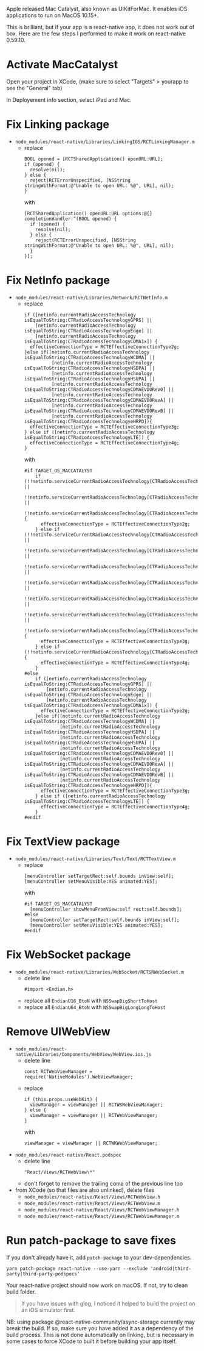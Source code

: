 Apple released Mac Catalyst, also known as UIKitForMac. It enables iOS applications to run on MacOS 10.15+.

This is brilliant, but if your app is a react-native app, it does not work out of box. Here are the few steps I performed to make it work on react-native 0.59.10.

# Activate MacCatalyst

Open your project in XCode, (make sure to select "Targets" > yourapp to see the "General" tab)

In Deployement info section, select iPad and Mac.

# Fix Linking package

- `node_modules/react-native/Libraries/LinkingIOS/RCTLinkingManager.m`
  - replace
    ```
    BOOL opened = [RCTSharedApplication() openURL:URL];
    if (opened) {
      resolve(nil);
    } else {
      reject(RCTErrorUnspecified, [NSString stringWithFormat:@"Unable to open URL: %@", URL], nil);
    }
    ```
    with
    ```
    [RCTSharedApplication() openURL:URL options:@{} completionHandler:^(BOOL opened) {
      if (opened) {
        resolve(nil);
      } else {
        reject(RCTErrorUnspecified, [NSString stringWithFormat:@"Unable to open URL: %@", URL], nil);
      }
    }];
    ```

# Fix NetInfo package

- `node_modules/react-native/Libraries/Network/RCTNetInfo.m`
  - replace
    ```
    if ([netinfo.currentRadioAccessTechnology isEqualToString:CTRadioAccessTechnologyGPRS] ||
        [netinfo.currentRadioAccessTechnology isEqualToString:CTRadioAccessTechnologyEdge] ||
        [netinfo.currentRadioAccessTechnology isEqualToString:CTRadioAccessTechnologyCDMA1x]) {
      effectiveConnectionType = RCTEffectiveConnectionType2g;
    }else if([netinfo.currentRadioAccessTechnology isEqualToString:CTRadioAccessTechnologyWCDMA] ||
              [netinfo.currentRadioAccessTechnology isEqualToString:CTRadioAccessTechnologyHSDPA] ||
              [netinfo.currentRadioAccessTechnology isEqualToString:CTRadioAccessTechnologyHSUPA] ||
              [netinfo.currentRadioAccessTechnology isEqualToString:CTRadioAccessTechnologyCDMAEVDORev0] ||
              [netinfo.currentRadioAccessTechnology isEqualToString:CTRadioAccessTechnologyCDMAEVDORevA] ||
              [netinfo.currentRadioAccessTechnology isEqualToString:CTRadioAccessTechnologyCDMAEVDORevB] ||
              [netinfo.currentRadioAccessTechnology isEqualToString:CTRadioAccessTechnologyeHRPD]){
      effectiveConnectionType = RCTEffectiveConnectionType3g;
    } else if ([netinfo.currentRadioAccessTechnology isEqualToString:CTRadioAccessTechnologyLTE]) {
      effectiveConnectionType = RCTEffectiveConnectionType4g;
    }
    ```
    with
    ```
    #if TARGET_OS_MACCATALYST
        if (!!netinfo.serviceCurrentRadioAccessTechnology[CTRadioAccessTechnologyGPRS] ||
            !!netinfo.serviceCurrentRadioAccessTechnology[CTRadioAccessTechnologyEdge] ||
            !!netinfo.serviceCurrentRadioAccessTechnology[CTRadioAccessTechnologyCDMA1x]) {
          effectiveConnectionType = RCTEffectiveConnectionType2g;
        } else if (!!netinfo.serviceCurrentRadioAccessTechnology[CTRadioAccessTechnologyWCDMA] ||
                   !!netinfo.serviceCurrentRadioAccessTechnology[CTRadioAccessTechnologyHSDPA] ||
                   !!netinfo.serviceCurrentRadioAccessTechnology[CTRadioAccessTechnologyHSUPA] ||
                   !!netinfo.serviceCurrentRadioAccessTechnology[CTRadioAccessTechnologyCDMAEVDORev0] ||
                   !!netinfo.serviceCurrentRadioAccessTechnology[CTRadioAccessTechnologyCDMAEVDORevA] ||
                   !!netinfo.serviceCurrentRadioAccessTechnology[CTRadioAccessTechnologyCDMAEVDORevB] ||
                   !!netinfo.serviceCurrentRadioAccessTechnology[CTRadioAccessTechnologyeHRPD]) {
          effectiveConnectionType = RCTEffectiveConnectionType3g;
        } else if (!!netinfo.serviceCurrentRadioAccessTechnology[CTRadioAccessTechnologyLTE]) {
          effectiveConnectionType = RCTEffectiveConnectionType4g;
        }
    #else
        if ([netinfo.currentRadioAccessTechnology isEqualToString:CTRadioAccessTechnologyGPRS] ||
            [netinfo.currentRadioAccessTechnology isEqualToString:CTRadioAccessTechnologyEdge] ||
            [netinfo.currentRadioAccessTechnology isEqualToString:CTRadioAccessTechnologyCDMA1x]) {
          effectiveConnectionType = RCTEffectiveConnectionType2g;
        }else if([netinfo.currentRadioAccessTechnology isEqualToString:CTRadioAccessTechnologyWCDMA] ||
                 [netinfo.currentRadioAccessTechnology isEqualToString:CTRadioAccessTechnologyHSDPA] ||
                 [netinfo.currentRadioAccessTechnology isEqualToString:CTRadioAccessTechnologyHSUPA] ||
                 [netinfo.currentRadioAccessTechnology isEqualToString:CTRadioAccessTechnologyCDMAEVDORev0] ||
                 [netinfo.currentRadioAccessTechnology isEqualToString:CTRadioAccessTechnologyCDMAEVDORevA] ||
                 [netinfo.currentRadioAccessTechnology isEqualToString:CTRadioAccessTechnologyCDMAEVDORevB] ||
                 [netinfo.currentRadioAccessTechnology isEqualToString:CTRadioAccessTechnologyeHRPD]){
          effectiveConnectionType = RCTEffectiveConnectionType3g;
        } else if ([netinfo.currentRadioAccessTechnology isEqualToString:CTRadioAccessTechnologyLTE]) {
          effectiveConnectionType = RCTEffectiveConnectionType4g;
        }
    #endif
    ```

# Fix TextView package

- `node_modules/react-native/Libraries/Text/Text/RCTTextView.m`
  - replace
    ```
    [menuController setTargetRect:self.bounds inView:self];
    [menuController setMenuVisible:YES animated:YES];
    ```
    with
    ```
    #if TARGET_OS_MACCATALYST
      [menuController showMenuFromView:self rect:self.bounds];
    #else
      [menuController setTargetRect:self.bounds inView:self];
      [menuController setMenuVisible:YES animated:YES];
    #endif
    ```

# Fix WebSocket package

- `node_modules/react-native/Libraries/WebSocket/RCTSRWebSocket.m`
  - delete line
    ```
    #import <Endian.h>
    ```
  - replace all `EndianU16_BtoN` with `NSSwapBigShortToHost`
  - replace all `EndianU64_BtoN` with `NSSwapBigLongLongToHost`

# Remove UIWebView

- `node_modules/react-native/Libraries/Components/WebView/WebView.ios.js`
  - delete line
    ```
    const RCTWebViewManager = require('NativeModules').WebViewManager;
    ```
  - replace
    ```
    if (this.props.useWebKit) {
      viewManager = viewManager || RCTWKWebViewManager;
    } else {
      viewManager = viewManager || RCTWebViewManager;
    }
    ```
    with
    ```
    viewManager = viewManager || RCTWKWebViewManager;
    ```
- `node_modules/react-native/React.podspec`
  - delete line
    ```
    "React/Views/RCTWebView\*"
    ```
  - don't forget to remove the trailing coma of the previous line too
- from XCode (so that files are also unlinked), delete files
  - `node_modules/react-native/React/Views/RCTWebView.h`
  - `node_modules/react-native/React/Views/RCTWebView.m`
  - `node_modules/react-native/React/Views/RCTWebViewManager.h`
  - `node_modules/react-native/React/Views/RCTWebViewManager.m`

# Run patch-package to save fixes

If you don't already have it, add `patch-package` to your dev-dependencies.

```
yarn patch-package react-native --use-yarn --exclude 'android|third-party|third-party-podspecs'
```

Your react-native project should now work on macOS. If not, try to clean build folder.

> If you have issues with glog, I noticed it helped to build the project on an iOS simulator first.

NB: using package @react-native-community/async-storage currently may break the build. If so, make sure you have added it as a dependency of the build process. This is not done automatically on linking, but is necessary in some cases to force XCode to built it before building your app itself.
